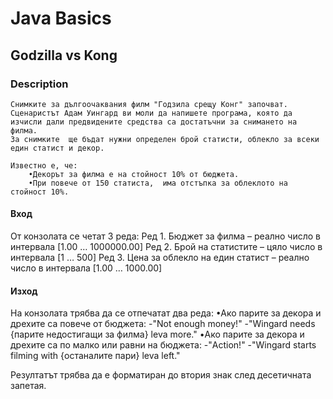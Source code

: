 # Java Basics

## Godzilla vs Kong

### Description

    Снимките за дългоочаквания филм "Годзила срещу Конг" започват.
    Сценаристът Адам Уингард ви моли да напишете програма, която да изчисли дали предвидените средства са достатъчни за снимането на филма.
    За снимките  ще бъдат нужни определен брой статисти, облекло за всеки един статист и декор.

    Известно е, че: 
        •Декорът за филма е на стойност 10% от бюджета. 
        •При повече от 150 статиста,  има отстъпка за облеклото на стойност 10%. 

#### Вход

От конзолата се четат 3 реда:
Ред 1. Бюджет за филма – реално число в интервала [1.00 … 1000000.00]
Ред 2. Брой на статистите – цяло число в интервала [1 … 500]
Ред 3. Цена за облекло на един статист – реално число в интервала [1.00 … 1000.00]

#### Изход

На конзолата трябва да се отпечатат два реда:
•Ако парите за декора и дрехите са повече от бюджета:
-"Not enough money!"
-"Wingard needs {парите недостигащи за филма} leva more."
•Ако парите за декора и дрехите са по малко или равни на бюджета:
-"Action!"
-"Wingard starts filming with {останалите пари} leva left."

Резултатът трябва да е форматиран до втория знак след десетичната запетая.